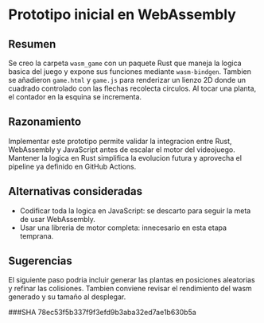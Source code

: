 # Prototipo inicial en WebAssembly

## Resumen
Se creo la carpeta `wasm_game` con un paquete Rust que maneja la logica basica del juego y expone sus funciones mediante `wasm-bindgen`. Tambien se añadieron `game.html` y `game.js` para renderizar un lienzo 2D donde un cuadrado controlado con las flechas recolecta circulos. Al tocar una planta, el contador en la esquina se incrementa.

## Razonamiento
Implementar este prototipo permite validar la integracion entre Rust, WebAssembly y JavaScript antes de escalar el motor del videojuego. Mantener la logica en Rust simplifica la evolucion futura y aprovecha el pipeline ya definido en GitHub Actions.

## Alternativas consideradas
- Codificar toda la logica en JavaScript: se descarto para seguir la meta de usar WebAssembly.
- Usar una libreria de motor completa: innecesario en esta etapa temprana.

## Sugerencias
El siguiente paso podria incluir generar las plantas en posiciones aleatorias y refinar las colisiones. Tambien conviene revisar el rendimiento del wasm generado y su tamaño al desplegar.

###SHA
78ec53f5b337f9f3efd9b3aba32ed7ae1b630b5a
